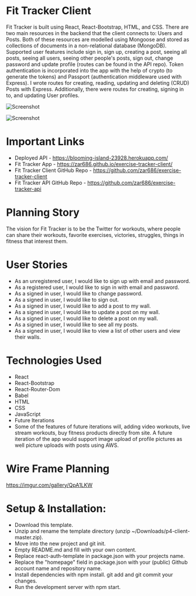 # Fit Tracker Client
Fit Tracker is built using React, React-Bootstrap, HTML, and CSS. There are two main resources in the backend that the client connects to: Users and Posts. Both of these resources are modelled using Mongoose and stored as collections of documents in a non-relational database (MongoDB). Supported user features include sign in, sign up, creating a post, seeing all posts, seeing all users, seeing other people's posts, sign out, change password and update profile (routes can be found in the API repo).
Token authentication is incorporated into the app with the help of crypto (to generate the tokens) and Passport (authentication middleware used with Express). I wrote routes for creating, reading, updating and deleting (CRUD) Posts with Express. Additionally, there were routes for creating, signing in to, and updating User profiles.

![Screenshot](https://imgur.com/vDgIrQ8)

![Screenshot](https://imgur.com/rbKqa32)

# Important Links

- Deployed API - https://blooming-island-23928.herokuapp.com/
- Fit Tracker App - https://zar686.github.io/exercise-tracker-client/
- Fit Tracker Client GitHub Repo - https://github.com/zar686/exercise-tracker-client
- Fit Tracker API GitHub Repo - https://github.com/zar686/exercise-tracker-api


# Planning Story
The vision for Fit Tracker is to be the Twitter for workouts, where people can share their workouts, favorite exercises, victories, struggles, things in fitness that interest them.

# User Stories

- As an unregistered user, I would like to sign up with email and password.
- As a registered user, I would like to sign in with email and password.
- As a signed in user, I would like to change password.
- As a signed in user, I would like to sign out.
- As a signed in user, I would like to add a post to my wall.
- As a signed in user, I would like to update a post on my wall.
- As a signed in user, I would like to delete a post on my wall.
- As a signed in user, I would like to see all my posts.
- As a signed in user, I would like to view a list of other users and view their walls.

# Technologies Used
- React
- React-Bootstrap
- React-Router-Dom
- Babel
- HTML
- CSS
- JavaScript
- Future Iterations
- Some of the features of future iterations will, adding video workouts, live stream workouts, buy fitness products directly from site. A future iteration of the app would support image upload of profile pictures as well picture uploads with posts using AWS.

# Wire Frame Planning

https://imgur.com/gallery/QpA1LKW

# Setup & Installation:

- Download this template.
- Unzip and rename the template directory (unzip ~/Downloads/p4-client-master.zip).
- Move into the new project and git init.
- Empty README.md and fill with your own content.
- Replace react-auth-template in package.json with your projects name.
- Replace the "homepage" field in package.json with your (public) Github account name and repository name.
- Install dependencies with npm install. git add and git commit your changes.
- Run the development server with npm start.
